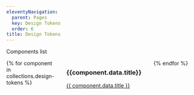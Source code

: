 ```yaml
---
eleventyNavigation:
  parent: Pages
  key: Design Tokens
  order: 6
title: Design Tokens
---
```

<style>
  .wrapper {
    display: grid;
    grid-template-columns: 1fr 1fr 1fr;
    column-gap: 32px;
  }

  .component {
    display: flex;
    flex-direction: column;
  }
</style>

Components list
<div class="wrapper">
{% for component in collections.design-tokens %}
  <div class="component">
  <h3>{{component.data.title}}</h3>
  <nord-card padding="l">
  <a href="{{ component.url | url }}">{{ component.data.title }}</a>
  </nord-card>
  </div>
{% endfor %}
</div>

